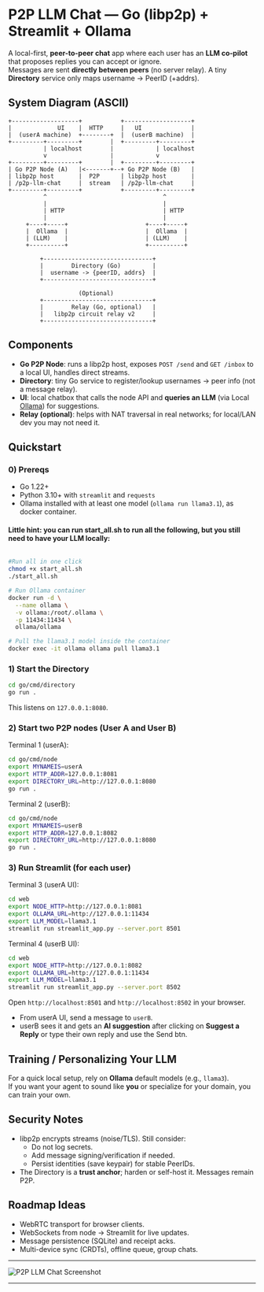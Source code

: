 # P2P LLM Chat — Go (libp2p) + Streamlit + Ollama

A local-first, **peer-to-peer chat** app where each user has an **LLM co‑pilot** that proposes replies you can accept or ignore.  
Messages are sent **directly between peers** (no server relay). A tiny **Directory** service only maps username → PeerID (+addrs).

## System Diagram (ASCII)

```
+-------------------+           +-------------------+
|             UI    |  HTTP     |   UI              |
|  (userA machine)  +--------+  |  (userB machine)  |
+---------+---------+        |  +---------+---------+
          | localhost        |            | localhost
          v                  |            v
+---------+---------+        |  +---------+---------+
| Go P2P Node (A)   |<-------+--+ Go P2P Node (B)   |
| libp2p host       |  P2P      | libp2p host       |
| /p2p-llm-chat     |  stream   | /p2p-llm-chat     |
+---------+---------+           +---------+---------+
          ^                                 ^
          |                                 |
          | HTTP                            | HTTP
          |                                 |
     +----+-----+                      +----+-----+
     |  Ollama  |                      |  Ollama  |
     | (LLM)    |                      | (LLM)    |
     +----------+                      +----------+

         +-------------------------------+
         |        Directory (Go)         |
         |  username -> {peerID, addrs}  |
         +-------------------------------+

                    (Optional)
         +-------------------------------+
         |        Relay (Go, optional)   |
         |   libp2p circuit relay v2     |
         +-------------------------------+
```

## Components
- **Go P2P Node**: runs a libp2p host, exposes `POST /send` and `GET /inbox` to a local UI, handles direct streams.
- **Directory**: tiny Go service to register/lookup usernames → peer info (not a message relay).
- **UI**: local chatbox that calls the node API and **queries an LLM** (via Local [Ollama](https://ollama.com/)) for suggestions.
- **Relay (optional)**: helps with NAT traversal in real networks; for local/LAN dev you may not need it.

## Quickstart

### 0) Prereqs
- Go 1.22+
- Python 3.10+ with `streamlit` and `requests`
- Ollama installed with at least one model (`ollama run llama3.1`), as docker container.


#### Little hint: you can run start_all.sh to run all the following, but you still need to have your LLM locally:
```bash

#Run all in one click
chmod +x start_all.sh
./start_all.sh

# Run Ollama container
docker run -d \
  --name ollama \
  -v ollama:/root/.ollama \
  -p 11434:11434 \
  ollama/ollama

# Pull the llama3.1 model inside the container
docker exec -it ollama ollama pull llama3.1
```

### 1) Start the Directory
```bash
cd go/cmd/directory
go run .
```
This listens on `127.0.0.1:8080`.

<!-- *(If you need OS env support, replace the small getenv helper with os.Getenv as noted in the file.)* -->

### 2) Start two P2P nodes (User A and User B)

Terminal 1 (userA):
```bash
cd go/cmd/node
export MYNAMEIS=userA
export HTTP_ADDR=127.0.0.1:8081
export DIRECTORY_URL=http://127.0.0.1:8080
go run .
```

Terminal 2 (userB):
```bash
cd go/cmd/node
export MYNAMEIS=userB
export HTTP_ADDR=127.0.0.1:8082
export DIRECTORY_URL=http://127.0.0.1:8080
go run .
```

### 3) Run Streamlit (for each user)
Terminal 3 (userA UI):
```bash
cd web
export NODE_HTTP=http://127.0.0.1:8081
export OLLAMA_URL=http://127.0.0.1:11434
export LLM_MODEL=llama3.1
streamlit run streamlit_app.py --server.port 8501
```

Terminal 4 (userB UI):
```bash
cd web
export NODE_HTTP=http://127.0.0.1:8082
export OLLAMA_URL=http://127.0.0.1:11434
export LLM_MODEL=llama3.1
streamlit run streamlit_app.py --server.port 8502
```

Open `http://localhost:8501` and `http://localhost:8502` in your browser.
- From userA UI, send a message to `userB`.
- userB sees it and gets an **AI suggestion** after clicking on **Suggest a Reply** or type their own reply and use the Send btn.

## Training / Personalizing Your LLM

For a quick local setup, rely on **Ollama** default models (e.g., `llama3`).  
If you want your agent to sound like **you** or specialize for your domain, you can train your own.

## Security Notes
- libp2p encrypts streams (noise/TLS). Still consider:
  - Do not log secrets.
  - Add message signing/verification if needed.
  - Persist identities (save keypair) for stable PeerIDs.
- The Directory is a **trust anchor**; harden or self-host it. Messages remain P2P.

## Roadmap Ideas
- WebRTC transport for browser clients.
- WebSockets from node → Streamlit for live updates.
- Message persistence (SQLite) and receipt acks.
- Multi-device sync (CRDTs), offline queue, group chats.

---

![P2P LLM Chat Screenshot](../p2p-llm-chat-go/screenshots/Screenshot.png)

---
